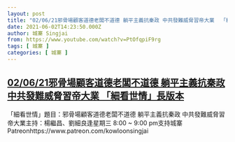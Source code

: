 ```yaml
---
layout: post
title: "02/06/21邪骨場顧客道德老闆不道德 躺平主義抗秦政 中共發難威脅習帝大業  「細看世情」長版本"
date: 2021-06-02T14:23:50.000Z
author: 城寨 Singjai
from: https://www.youtube.com/watch?v=PtOfqpiF9rg
tags: [ 城寨 ]
categories: [ 城寨 ]
---
```

<!--1622643830000-->
[02/06/21邪骨場顧客道德老闆不道德 躺平主義抗秦政 中共發難威脅習帝大業  「細看世情」長版本](https://www.youtube.com/watch?v=PtOfqpiF9rg)
------

<div>
「細看世情」題目：邪骨場顧客道德老闆不道德 躺平主義抗秦政 中共發難威脅習帝大業主持：楊繼昌、劉細良逢星期三 8:00 ~ 9:00 pm支持城寨Patreonhttps://www.patreon.com/kowloonsingjai
</div>
